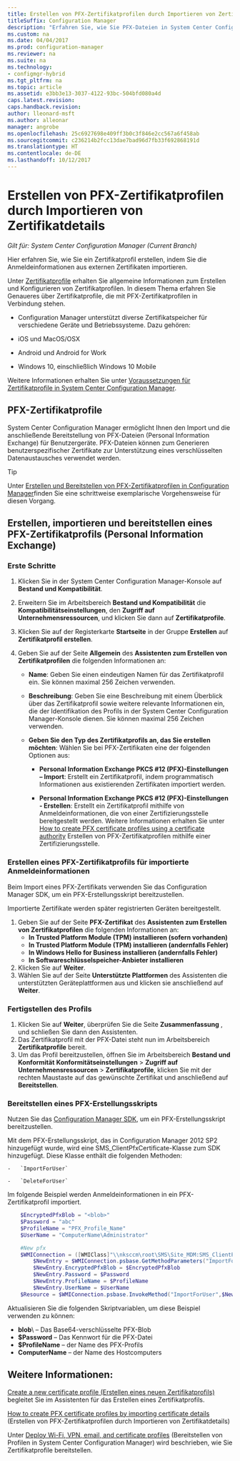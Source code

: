 ```yaml
---
title: Erstellen von PFX-Zertifikatprofilen durch Importieren von Zertifikatinformationen
titleSuffix: Configuration Manager
description: "Erfahren Sie, wie Sie PFX-Dateien in System Center Configuration Manager verwenden, um benutzerspezifische Zertifikate zu generieren, die den verschlüsselten Datenaustausch unterstützen."
ms.custom: na
ms.date: 04/04/2017
ms.prod: configuration-manager
ms.reviewer: na
ms.suite: na
ms.technology:
- configmgr-hybrid
ms.tgt_pltfrm: na
ms.topic: article
ms.assetid: e3bb3e13-3037-4122-93bc-504bfd080a4d
caps.latest.revision: 
caps.handback.revision: 
author: lleonard-msft
ms.author: alleonar
manager: angrobe
ms.openlocfilehash: 25c6927698e409ff3b0c3f846e2cc567a6f458ab
ms.sourcegitcommit: c236214b2fcc13dae7bad96d7fb33f692868191d
ms.translationtype: HT
ms.contentlocale: de-DE
ms.lasthandoff: 10/12/2017
---
```

# <a name="how-to-create-pfx-certificate-profiles-by-importing-certificate-details"></a>Erstellen von PFX-Zertifikatprofilen durch Importieren von Zertifikatdetails

*Gilt für: System Center Configuration Manager (Current Branch)*


Hier erfahren Sie, wie Sie ein Zertifikatprofil erstellen, indem Sie die Anmeldeinformationen aus externen Zertifikaten importieren.  

Unter [Zertifikatprofile](../../protect/deploy-use/introduction-to-certificate-profiles.md) erhalten Sie allgemeine Informationen zum Erstellen und Konfigurieren von Zertifikatprofilen. In diesem Thema erfahren Sie Genaueres über Zertifikatprofile, die mit PFX-Zertifikatprofilen in Verbindung stehen.

-  Configuration Manager unterstützt diverse Zertifikatspeicher für verschiedene Geräte und Betriebssysteme.  Dazu gehören:

 -   iOS und MacOS/OSX
 -   Android und Android for Work
 -   Windows 10, einschließlich Windows 10 Mobile

Weitere Informationen erhalten Sie unter [Voraussetzungen für Zertifikatprofile in System Center Configuration Manager](../../protect/plan-design/prerequisites-for-certificate-profiles.md).

## <a name="pfx-certificate-profiles"></a>PFX-Zertifikatprofile
System Center Configuration Manager ermöglicht Ihnen den Import und die anschließende Bereitstellung von PFX-Dateien (Personal Information Exchange) für Benutzergeräte. PFX-Dateien können zum Generieren benutzerspezifischer Zertifikate zur Unterstützung eines verschlüsselten Datenaustausches verwendet werden.

> [!TIP]  
>  Unter [Erstellen und Bereitstellen von PFX-Zertifikatprofilen in Configuration Manager](http://blogs.technet.com/b/karanrustagi/archive/2015/09/01/how-to-create-and-deploy-pfx-certificate-profiles-in-configuration-manager.aspx)finden Sie eine schrittweise exemplarische Vorgehensweise für diesen Vorgang.  

## <a name="create-import-and-deploy-a-personal-information-exchange-pfx-certificate-profile"></a>Erstellen, importieren und bereitstellen eines PFX-Zertifikatprofils (Personal Information Exchange)  

### <a name="get-started"></a>Erste Schritte

1.  Klicken Sie in der System Center Configuration Manager-Konsole auf **Bestand und Kompatibilität**.  
2.  Erweitern Sie im Arbeitsbereich **Bestand und Kompatibilität** die **Kompatibilitätseinstellungen**, den **Zugriff auf Unternehmensressourcen**, und klicken Sie dann auf **Zertifikatprofile**.  

3.  Klicken Sie auf der Registerkarte **Startseite** in der Gruppe **Erstellen** auf **Zertifikatprofil erstellen**.

4.  Geben Sie auf der Seite **Allgemein** des **Assistenten zum Erstellen von Zertifikatprofilen** die folgenden Informationen an:  

    -   **Name**: Geben Sie einen eindeutigen Namen für das Zertifikatprofil ein. Sie können maximal 256 Zeichen verwenden.  

    -   **Beschreibung**: Geben Sie eine Beschreibung mit einem Überblick über das Zertifikatprofil sowie weitere relevante Informationen ein, die der Identifikation des Profils in der System Center Configuration Manager-Konsole dienen. Sie können maximal 256 Zeichen verwenden.  

    -   **Geben Sie den Typ des Zertifikatprofils an, das Sie erstellen möchten**: Wählen Sie bei PFX-Zertifikaten eine der folgenden Optionen aus:  

        -   **Personal Information Exchange PKCS #12 (PFX)-Einstellungen – Import**: Erstellt ein Zertifikatprofil, indem programmatisch Informationen aus existierenden Zertifikaten importiert werden.  

        -   **Personal Information Exchange PKCS #12 (PFX)-Einstellungen - Erstellen**: Erstellt ein Zertifikatprofil mithilfe von Anmeldeinformationen, die von einer Zertifizierungsstelle bereitgestellt werden.  Weitere Informationen erhalten Sie unter [How to create PFX certificate profiles using a certificate authority](../../mdm/deploy-use/create-pfx-certificate-profiles.md) Erstellen von PFX-Zertifikatprofilen mithilfe einer Zertifizierungsstelle.


### <a name="create-a-pfx-certificate-profile-for-the-imported-credentials"></a>Erstellen eines PFX-Zertifikatprofils für importierte Anmeldeinformationen

Beim Import eines PFX-Zertifikats verwenden Sie das Configuration Manager SDK, um ein PFX-Erstellungsskript bereitzustellen. 

Importierte Zertifikate werden später registrierten Geräten bereitgestellt.

1. Geben Sie auf der Seite **PFX-Zertifikat** des **Assistenten zum Erstellen von Zertifikatprofilen** die folgenden Informationen an:
    -   **In Trusted Platform Module (TPM) installieren (sofern vorhanden)**  
    -   **In Trusted Platform Module (TPM) installieren (andernfalls Fehler)** 
    -   **In Windows Hello for Business installieren (andernfalls Fehler)** 
    -   **In Softwareschlüsselspeicher-Anbieter installieren** 
2. Klicken Sie auf **Weiter**. 
3. Wählen Sie auf der Seite **Unterstützte Plattformen** des Assistenten die unterstützten Geräteplattformen aus und klicken sie anschließend auf **Weiter**.

### <a name="finish-the-profile"></a>Fertigstellen des Profils

1.  Klicken Sie auf **Weiter**, überprüfen Sie die Seite **Zusammenfassung** , und schließen Sie dann den Assistenten.  
2.  Das Zertifikatprofil mit der PFX-Datei steht nun im Arbeitsbereich **Zertifikatprofile** bereit. 
3.  Um das Profil bereitzustellen, öffnen Sie im Arbeitsbereich **Bestand und Konformität** **Konformitätseinstellungen** > **Zugriff auf Unternehmensressourcen** > **Zertifikatprofile**, klicken Sie mit der rechten Maustaste auf das gewünschte Zertifikat und anschließend auf **Bereitstellen**. 

### <a name="deploy-a-create-pfx-script"></a>Bereitstellen eines PFX-Erstellungsskripts

Nutzen Sie das [Configuration Manager SDK](http://go.microsoft.com/fwlink/?LinkId=613525), um ein PFX-Erstellungsskript bereitzustellen. 

Mit dem PFX-Erstellungsskript, das in Configuration Manager 2012 SP2 hinzugefügt wurde, wird eine SMS_ClientPfxCertificate-Klasse zum SDK hinzugefügt. Diese Klasse enthält die folgenden Methoden:  

    -   `ImportForUser`  

    -   `DeleteForUser`  

Im folgende Beispiel werden Anmeldeinformationen in ein PFX-Zertifikatprofil importiert.

``` powershell
    $EncryptedPfxBlob = "<blob>"  
    $Password = "abc"  
    $ProfileName = "PFX_Profile_Name"  
    $UserName = "ComputerName\Administrator"  

    #New pfx  
    $WMIConnection = ([WMIClass]"\\nksccm\root\SMS\Site_MDM:SMS_ClientPfxCertificate")  
        $NewEntry = $WMIConnection.psbase.GetMethodParameters("ImportForUser")  
        $NewEntry.EncryptedPfxBlob = $EncryptedPfxBlob  
        $NewEntry.Password = $Password  
        $NewEntry.ProfileName = $ProfileName  
        $NewEntry.UserName = $UserName  
    $Resource = $WMIConnection.psbase.InvokeMethod("ImportForUser",$NewEntry,$null)  
```  

Aktualisieren Sie die folgenden Skriptvariablen, um diese Beispiel verwenden zu können:  

   -   **blob**\ – Das Base64-verschlüsselte PFX-Blob  
   -   **$Password** – Das Kennwort für die PFX-Datei  
   -   **$ProfileName** – der Name des PFX-Profils  
   -   **ComputerName** – der Name des Hostcomputers   

## <a name="see-also"></a>Weitere Informationen:
[Create a new certificate profile (Erstellen eines neuen Zertifikatprofils)](../../protect/deploy-use/create-certificate-profiles.md) begleitet Sie im Assistenten für das Erstellen eines Zertifikatprofils.

[How to create PFX certificate profiles by importing certificate details](../../mdm/deploy-use/create-pfx-certificate-profiles.md) (Erstellen von PFX-Zertifikatprofilen durch Importieren von Zertifikatdetails)

Unter [Deploy Wi-Fi, VPN, email, and certificate profiles](../../protect/deploy-use/deploy-wifi-vpn-email-cert-profiles.md) (Bereitstellen von Profilen in System Center Configuration Manager) wird beschrieben, wie Sie Zertifikatprofile bereitstellen.